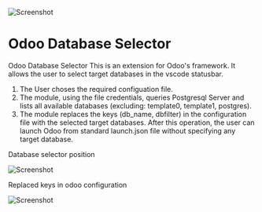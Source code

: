 ![Screenshot](https://i.imgur.com/k9iT26B.png)

# Odoo Database Selector

Odoo Database Selector
This is an extension for  Odoo's framework. It allows the user to select target databases in the vscode statusbar. 
1. The User choses the required configuation file.
2. The module, using the file credentials, queries Postgresql Server and lists all available databases (excluding: template0, template1, postgres). 
3. The module replaces the keys (db_name, dbfilter) in the configuration file with the selected target databases. After this operation, the user can launch Odoo from standard launch.json file without specifying any target database.

Database selector position

![Screenshot](https://i.imgur.com/wlRKL5Q.png)

Replaced keys in odoo configuration

![Screenshot](https://i.imgur.com/2k7lzgC.png)
